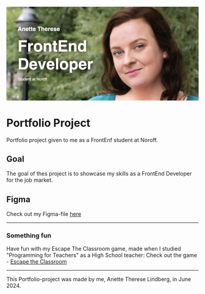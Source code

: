 


![App Screenshot](https://github.com/elanetto/portfolio/blob/main/assets/images/readme/Screenshot-of-header-for-readme.png?raw=true)



# Portfolio Project
Portfolio project given to me as a FrontEnf student at Noroff.

## Goal
The goal of thes project is to showcase my skills as a FrontEnd Developer for the job market.

## Figma
Check out my Figma-file [here](https://www.figma.com/design/vBWtxr0SAQVuYMFrWea3Uw/portfolio-site?node-id=44-96&t=ndQsyqWru8d5nmZG-1)

---

### Something fun
Have fun with my Escape The Classroom game, made when I studied "Programming for Teachers" as a High School teacher: Check out the game - 
  [Escape the Classroom](https://elanetto.github.io/escape_game/index.html)

---

This Portfolio-project was made by me, Anette Therese Lindberg, in June 2024.
